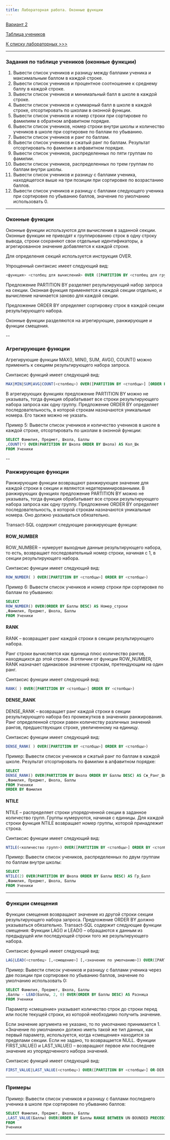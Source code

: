 ```yaml
---
title: Лабораторная работа. Оконные функции
---
```


[Вариант 2](assets/lab/v2.md)

[Таблица учеников](assets/lab5/Students.xlsx)

[К списку лабораторных >>>](../README.md)

---

### Задания по таблице учеников (оконные функции)

1. Вывести список учеников и разницу между баллами ученика и максимальным баллом в каждой строке.
2. Вывести список учеников и процентное соотношение к среднему баллу в каждой строке.
3. Вывести список учеников и минимальный балл в школе в каждой строке.
4. Вывести список учеников и суммарный балл в школе в каждой строке, отсортировать по школам в оконной функции.
5. Вывести список учеников и номер строки при сортировке по фамилиям в обратном алфавитном порядке.
6. Вывести список учеников, номер строки внутри школы и количество учеников в школе при сортировке по баллам по убыванию.
7. Вывести список учеников и ранг по баллам.
8. Вывести список учеников и сжатый ранг по баллам. Результат отсортировать по фамилии в алфавитном порядке.
9. Вывести список учеников, распределенных по пяти группам по фамилии.
10. Вывести список учеников, распределенных по трем группам по баллам внутри школы.
11. Вывести список учеников и разницу с баллами ученика, находящегося выше на три позиции при сортировке по возрастанию баллов.
12. Вывести список учеников и разницу с баллами следующего ученика при сортировке по убыванию баллов, значение по умолчанию использовать 0.
    
---

### Оконные функции

Оконные функции используются для вычисления в заданной секции. 
Оконные функции не приводят к группированию строк в одну строку вывода, 
строки сохраняют свои отдельные идентификаторы, а агрегированное значение добавляется к каждой строке.

Для определения секций используется инструкция OVER. 

Упрощенный синтаксис имеет следующий вид:

```sql
<функция> <столбец для вычислений> OVER ([PARTITION BY <столбец для группировки>] [ORDER BY <столбец для сортировки>])
```

Предложение PARTITION BY разделяет результирующий набор запроса на секции. 
Оконная функция применяется к каждой секции отдельно, и вычисление начинается заново для каждой секции.

Предложение ORDER BY определяет сортировку строк в каждой секции результирующего набора.

Оконные функции разделяются на агрегирующие, ранжирующие и функции смещения.

--

### Агрегирующие функции

Агрегирующие функции MAX(), MIN(), SUM, AVG(), COUNT() можно применить к секциям результирующего набора запроса. 

Синтаксис функций имеет следующий вид:

```sql
MAX|MIN|SUM|AVG|COUNT(<столбец>) OVER([PARTITION BY <столбцы>] [ORDER BY <столбцы>])
```

В агрегирующих функциях предложение PARTITION BY можно не указывать, 
тогда функция обрабатывает все строки результирующего набора запроса как одну группу. 
Предложение ORDER BY определяет последовательность, в которой строкам назначаются уникальные номера.
Его также можно не указать.

Пример 5: Вывести список учеников и количество учеников в школе в каждой строке, отсортировать по школам в оконной функции:
```sql
SELECT Фамилия, Предмет, Школа, Баллы
,COUNT(*) OVER(PARTITION BY Школа ORDER BY Школа) AS Кол_Шк
FROM Ученики
```

--

### Ранжирующие функции

Ранжирующие функции возвращают ранжирующее значение для каждой строки в секции и являются недетерминированными.
В ранжирующих функциях предложение PARTITION BY можно не указывать, 
тогда функция обрабатывает все строки результирующего набора запроса как одну группу. 
Предложение ORDER BY определяет последовательность, в которой строкам назначаются уникальные номера. 
Оно должно указываться обязательно.

Transact-SQL содержит следующие ранжирующие функции:

#### ROW_NUMBER

ROW_NUMBER – нумерует выходные данные результирующего набора, то есть, 
возвращает последовательный номер строки, начиная с 1, в секции результирующего набора. 

Синтаксис функции имеет следующий вид:
```sql
ROW_NUMBER( ) OVER([PARTITION BY <столбцы>] ORDER BY <столбцы>)
```

Пример 6: Вывести список учеников и номер строки при сортировке по баллам по убыванию:
```sql
SELECT
ROW_NUMBER() OVER(ORDER BY Баллы DESC) AS Номер_строки
,Фамилия, Предмет, Школа, Баллы
FROM Ученики
```

#### RANK

RANK – возвращает ранг каждой строки в секции результирующего набора. 

Ранг строки вычисляется как единица плюс количество рангов, находящихся до этой строки. 
В отличии от функции ROW_NUMBER, RANK назначает одинаковое значение строкам, претендующим на один ранг. 

Синтаксис функции имеет следующий вид:
```sql
RANK( ) OVER([PARTITION BY <столбцы>] ORDER BY <столбцы>)
```

#### DENSE_RANK

DENSE_RANK – возвращает ранг каждой строки в секции результирующего набора без промежутков в значениях ранжирования. 
Ранг определенной строки равен количеству различных значений рангов, предшествующих строке, увеличенному на единицу. 

Синтаксис функции имеет следующий вид:
```sql
DENSE_RANK( ) OVER([PARTITION BY <столбцы>] ORDER BY <столбцы>)
```

Пример: Вывести список учеников и сжатый ранг по баллам в каждой школе. 
Результат отсортировать по фамилии в алфавитном порядке:
```sql
SELECT
DENSE_RANK() OVER(PARTITION BY Школа ORDER BY Баллы DESC) AS Сж_Ранг_Шк
,Фамилия, Предмет, Школа, Баллы
FROM Ученики
ORDER BY Фамилия
```

#### NTILE

NTILE – распределяет строки упорядоченной секции в заданное количество групп. 
Группы нумеруются, начиная с единицы. Для каждой строки функция NTILE возвращает номер группы, которой принадлежит строка. 

Синтаксис функции имеет следующий вид:
```sql
NTILE(<количество групп>) OVER([PARTITION BY <столбцы>] ORDER BY <столбцы>)
```

Пример: Вывести список учеников, распределенных по двум группам по баллам внутри школы:
```sql
SELECT
NTILE(2) OVER(PARTITION BY Школа ORDER BY Баллы DESC) AS Гр_Балл
,Фамилия, Предмет, Школа, Баллы
FROM Ученики
```

---

### Функции смещения

Функции смещения возвращают значение из другой строки секции результирующего набора запроса. 
Предложение ORDER BY должно указываться обязательно.
Transact-SQL содержит следующие функции смещения:
Функции LAG() и LEAD() – обращаются к данным из предыдущей или последующей строки того же результирующего набора. 

Синтаксис функций имеет следующий вид:
```sql
LAG|LEAD(<столбец> [,<смещение>] [,<значение по умолчанию>]) OVER([PARTI-TION BY <столбцы>] ORDER BY <столбцы>)
```

Пример: Вывести список учеников и разницу с баллами ученика через две позиции при сортировке по убыванию баллов, значение по умолчанию использовать 0:
```sql
SELECT Фамилия, Предмет, Школа, Баллы
,Баллы - LEAD(Баллы, 2, 0) OVER(ORDER BY Баллы DESC) AS Разница
FROM Ученики
```

Параметр «смещение» указывает количество строк до строки перед или после текущей строки, из которой необходимо получить значение.

Если значение аргумента не указано, то по умолчанию принимается 1.
«Значение по умолчанию» должно иметь такой же тип данных, как первый параметр, используется, когда «смещение» находится за пределами секции. 
Если не задано, то возвращается NULL.
Функции FIRST_VALUE() и LAST_VALUE() – возвращают первое или последнее значение из упорядоченного набора значений.

Синтаксис функций имеет следующий вид:
```sql
FIRST_VALUE|LAST_VALUE(<столбец>) OVER([PARTITION BY <столбцы>] OR-DER BY <столбцы>)
```

---

### Примеры



Пример: Вывести список учеников и разницу с баллами последнего ученика в школе при сортировке по убыванию баллов:

```sql
SELECT Фамилия, Предмет, Школа, Баллы
,LAST_VALUE(Баллы) OVER(ORDER BY Баллы RANGE BETWEEN UN-BOUNDED PRECEDING AND UNBOUNDED FOLLOWING) - Баллы AS Разница
FROM
Ученики
```

---

